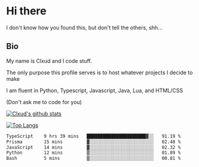 

# Hi there
I don't know how you found this, but don't tell the others, shh...

## Bio
My name is Clxud and I code stuff.

The only purpose this profile serves is to host whatever projects I decide to make

I am fluent in Python, Typescript, Javascript, Java, Lua, and HTML/CSS



(Don't ask me to code for you)

[![Clxud's github stats](https://github-readme-stats.vercel.app/api?username=cloudwithax&count_private=true&theme=dark&show_icons=true)](https://github.com/anuraghazra/github-readme-stats) 

[![Top Langs](https://github-readme-stats.vercel.app/api/top-langs/?username=cloudwithax&theme=dark)](https://github.com/anuraghazra/github-readme-stats)

<!--START_SECTION:waka-->

```txt
TypeScript    9 hrs 39 mins   ██████████████████████▓░░   91.19 %
Prisma        15 mins         ▓░░░░░░░░░░░░░░░░░░░░░░░░   02.48 %
JavaScript    14 mins         ▓░░░░░░░░░░░░░░░░░░░░░░░░   02.32 %
Python        12 mins         ▒░░░░░░░░░░░░░░░░░░░░░░░░   01.89 %
Bash          5 mins          ▒░░░░░░░░░░░░░░░░░░░░░░░░   00.81 %
```

<!--END_SECTION:waka-->







